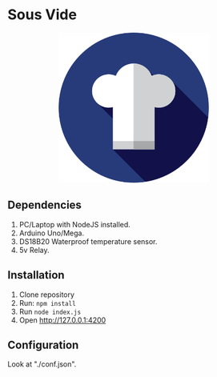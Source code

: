 # Sous Vide

<p align="center">
  <img width="300" height="300" src="https://github.com/d4n5h/sousvide/blob/master/logo.png?raw=true">
</p>

## Dependencies
1. PC/Laptop with NodeJS installed.
2. Arduino Uno/Mega.
3. DS18B20 Waterproof temperature sensor.
4. 5v Relay.

## Installation
1. Clone repository
2. Run: ```npm install```
3. Run ```node index.js```
4. Open http://127.0.0.1:4200

## Configuration
Look at "./conf.json".
